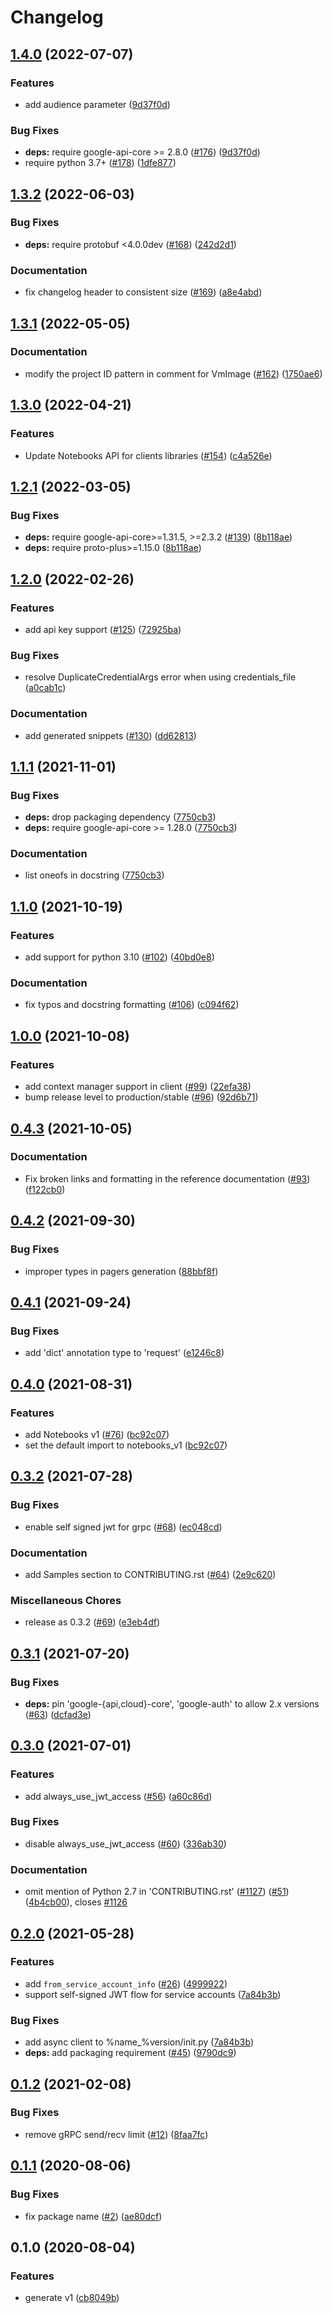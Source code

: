 # Changelog

## [1.4.0](https://github.com/googleapis/python-notebooks/compare/v1.3.2...v1.4.0) (2022-07-07)


### Features

* add audience parameter ([9d37f0d](https://github.com/googleapis/python-notebooks/commit/9d37f0d7563d606d3e7be98e38eb4c98b1e87875))


### Bug Fixes

* **deps:** require google-api-core >= 2.8.0 ([#176](https://github.com/googleapis/python-notebooks/issues/176)) ([9d37f0d](https://github.com/googleapis/python-notebooks/commit/9d37f0d7563d606d3e7be98e38eb4c98b1e87875))
* require python 3.7+ ([#178](https://github.com/googleapis/python-notebooks/issues/178)) ([1dfe877](https://github.com/googleapis/python-notebooks/commit/1dfe8778fc29cb493120165987e2c234b7546e00))

## [1.3.2](https://github.com/googleapis/python-notebooks/compare/v1.3.1...v1.3.2) (2022-06-03)


### Bug Fixes

* **deps:** require protobuf <4.0.0dev ([#168](https://github.com/googleapis/python-notebooks/issues/168)) ([242d2d1](https://github.com/googleapis/python-notebooks/commit/242d2d162efcbf1c280b0ffc5f510b297de67695))


### Documentation

* fix changelog header to consistent size ([#169](https://github.com/googleapis/python-notebooks/issues/169)) ([a8e4abd](https://github.com/googleapis/python-notebooks/commit/a8e4abda16ad273dd840262d2289c56dc5e9f371))

## [1.3.1](https://github.com/googleapis/python-notebooks/compare/v1.3.0...v1.3.1) (2022-05-05)


### Documentation

* modify the project ID pattern in comment for VmImage ([#162](https://github.com/googleapis/python-notebooks/issues/162)) ([1750ae6](https://github.com/googleapis/python-notebooks/commit/1750ae63d05d58e4bc0801bdc57709151bbac100))

## [1.3.0](https://github.com/googleapis/python-notebooks/compare/v1.2.1...v1.3.0) (2022-04-21)


### Features

* Update Notebooks API for clients libraries ([#154](https://github.com/googleapis/python-notebooks/issues/154)) ([c4a526e](https://github.com/googleapis/python-notebooks/commit/c4a526ed474983b1b18041414a3dc87217ea27aa))

## [1.2.1](https://github.com/googleapis/python-notebooks/compare/v1.2.0...v1.2.1) (2022-03-05)


### Bug Fixes

* **deps:** require google-api-core>=1.31.5, >=2.3.2 ([#139](https://github.com/googleapis/python-notebooks/issues/139)) ([8b118ae](https://github.com/googleapis/python-notebooks/commit/8b118ae3d5da2fc3e8edc7b647b1981f4db3dcfb))
* **deps:** require proto-plus>=1.15.0 ([8b118ae](https://github.com/googleapis/python-notebooks/commit/8b118ae3d5da2fc3e8edc7b647b1981f4db3dcfb))

## [1.2.0](https://github.com/googleapis/python-notebooks/compare/v1.1.1...v1.2.0) (2022-02-26)


### Features

* add api key support ([#125](https://github.com/googleapis/python-notebooks/issues/125)) ([72925ba](https://github.com/googleapis/python-notebooks/commit/72925babe34fb97639336e443b2ee588d6727680))


### Bug Fixes

* resolve DuplicateCredentialArgs error when using credentials_file ([a0cab1c](https://github.com/googleapis/python-notebooks/commit/a0cab1cbd33f80906dc74bf21d3ca3df62052ef1))


### Documentation

* add generated snippets ([#130](https://github.com/googleapis/python-notebooks/issues/130)) ([dd62813](https://github.com/googleapis/python-notebooks/commit/dd628139a7ec75537342c289d571cacbbba58492))

## [1.1.1](https://www.github.com/googleapis/python-notebooks/compare/v1.1.0...v1.1.1) (2021-11-01)


### Bug Fixes

* **deps:** drop packaging dependency ([7750cb3](https://www.github.com/googleapis/python-notebooks/commit/7750cb35928891a955f89ead48c58d5af6b4e2b6))
* **deps:** require google-api-core >= 1.28.0 ([7750cb3](https://www.github.com/googleapis/python-notebooks/commit/7750cb35928891a955f89ead48c58d5af6b4e2b6))


### Documentation

* list oneofs in docstring ([7750cb3](https://www.github.com/googleapis/python-notebooks/commit/7750cb35928891a955f89ead48c58d5af6b4e2b6))

## [1.1.0](https://www.github.com/googleapis/python-notebooks/compare/v1.0.0...v1.1.0) (2021-10-19)


### Features

* add support for python 3.10 ([#102](https://www.github.com/googleapis/python-notebooks/issues/102)) ([40bd0e8](https://www.github.com/googleapis/python-notebooks/commit/40bd0e8ca07a1be91be1246e6f8b142b635365d2))


### Documentation

* fix typos and docstring formatting ([#106](https://www.github.com/googleapis/python-notebooks/issues/106)) ([c094f62](https://www.github.com/googleapis/python-notebooks/commit/c094f62ace6fbf6ffcb205465d262e0a1e68367a))

## [1.0.0](https://www.github.com/googleapis/python-notebooks/compare/v0.4.3...v1.0.0) (2021-10-08)


### Features

* add context manager support in client ([#99](https://www.github.com/googleapis/python-notebooks/issues/99)) ([22efa38](https://www.github.com/googleapis/python-notebooks/commit/22efa38a5e9be1e1137a68329fa947e8a116753c))
* bump release level to production/stable ([#96](https://www.github.com/googleapis/python-notebooks/issues/96)) ([92d6b71](https://www.github.com/googleapis/python-notebooks/commit/92d6b71d5954ca7fab6a4e2a1deaa95c85032e12))

## [0.4.3](https://www.github.com/googleapis/python-notebooks/compare/v0.4.2...v0.4.3) (2021-10-05)


### Documentation

* Fix broken links and formatting in the reference documentation ([#93](https://www.github.com/googleapis/python-notebooks/issues/93)) ([f122cb0](https://www.github.com/googleapis/python-notebooks/commit/f122cb0d638579ebba3b54705f27942660704048))

## [0.4.2](https://www.github.com/googleapis/python-notebooks/compare/v0.4.1...v0.4.2) (2021-09-30)


### Bug Fixes

* improper types in pagers generation ([88bbf8f](https://www.github.com/googleapis/python-notebooks/commit/88bbf8f238ad58fa69bf21fa8ecfa48db32b086b))

## [0.4.1](https://www.github.com/googleapis/python-notebooks/compare/v0.4.0...v0.4.1) (2021-09-24)


### Bug Fixes

* add 'dict' annotation type to 'request' ([e1246c8](https://www.github.com/googleapis/python-notebooks/commit/e1246c878c3716181a03dbabee4c5d73e809087f))

## [0.4.0](https://www.github.com/googleapis/python-notebooks/compare/v0.3.2...v0.4.0) (2021-08-31)


### Features

* add Notebooks v1 ([#76](https://www.github.com/googleapis/python-notebooks/issues/76)) ([bc92c07](https://www.github.com/googleapis/python-notebooks/commit/bc92c075369bc93f0b15bd6afa0cc00b8eb9cc77))
* set the default import to notebooks_v1 ([bc92c07](https://www.github.com/googleapis/python-notebooks/commit/bc92c075369bc93f0b15bd6afa0cc00b8eb9cc77))

## [0.3.2](https://www.github.com/googleapis/python-notebooks/compare/v0.3.1...v0.3.2) (2021-07-28)


### Bug Fixes

* enable self signed jwt for grpc ([#68](https://www.github.com/googleapis/python-notebooks/issues/68)) ([ec048cd](https://www.github.com/googleapis/python-notebooks/commit/ec048cd10d04b76fcbac5a246e3bcb6ef81353c8))


### Documentation

* add Samples section to CONTRIBUTING.rst ([#64](https://www.github.com/googleapis/python-notebooks/issues/64)) ([2e9c620](https://www.github.com/googleapis/python-notebooks/commit/2e9c620c45723fe8de13b437fb9642d14b2d8029))


### Miscellaneous Chores

* release as 0.3.2 ([#69](https://www.github.com/googleapis/python-notebooks/issues/69)) ([e3eb4df](https://www.github.com/googleapis/python-notebooks/commit/e3eb4df74a19b88f4f60fab87b9d85349f025ce0))

## [0.3.1](https://www.github.com/googleapis/python-notebooks/compare/v0.3.0...v0.3.1) (2021-07-20)


### Bug Fixes

* **deps:** pin 'google-{api,cloud}-core', 'google-auth' to allow 2.x versions ([#63](https://www.github.com/googleapis/python-notebooks/issues/63)) ([dcfad3e](https://www.github.com/googleapis/python-notebooks/commit/dcfad3ed534fc8150d0f2ff349da78f22b72b6b3))

## [0.3.0](https://www.github.com/googleapis/python-notebooks/compare/v0.2.0...v0.3.0) (2021-07-01)


### Features

* add always_use_jwt_access ([#56](https://www.github.com/googleapis/python-notebooks/issues/56)) ([a60c86d](https://www.github.com/googleapis/python-notebooks/commit/a60c86d69ebe76897d63ee53b0a7aa44c3a32013))


### Bug Fixes

* disable always_use_jwt_access ([#60](https://www.github.com/googleapis/python-notebooks/issues/60)) ([336ab30](https://www.github.com/googleapis/python-notebooks/commit/336ab303d677415d4c3de172768f8236379c5f90))


### Documentation

* omit mention of Python 2.7 in 'CONTRIBUTING.rst' ([#1127](https://www.github.com/googleapis/python-notebooks/issues/1127)) ([#51](https://www.github.com/googleapis/python-notebooks/issues/51)) ([4b4cb00](https://www.github.com/googleapis/python-notebooks/commit/4b4cb00dc4245ab5090eb29434af30a3b4e736a0)), closes [#1126](https://www.github.com/googleapis/python-notebooks/issues/1126)

## [0.2.0](https://www.github.com/googleapis/python-notebooks/compare/v0.1.2...v0.2.0) (2021-05-28)


### Features

* add `from_service_account_info` ([#26](https://www.github.com/googleapis/python-notebooks/issues/26)) ([4999922](https://www.github.com/googleapis/python-notebooks/commit/4999922dc0f6eaebc8aec58929176ab6b87cfdca))
* support self-signed JWT flow for service accounts ([7a84b3b](https://www.github.com/googleapis/python-notebooks/commit/7a84b3b9b8c206a0dc33ccc09821ffa8ee8c3ddd))


### Bug Fixes

* add async client to %name_%version/init.py ([7a84b3b](https://www.github.com/googleapis/python-notebooks/commit/7a84b3b9b8c206a0dc33ccc09821ffa8ee8c3ddd))
* **deps:** add packaging requirement ([#45](https://www.github.com/googleapis/python-notebooks/issues/45)) ([9790dc9](https://www.github.com/googleapis/python-notebooks/commit/9790dc9da532ec396a8d81e3946da53cf243c066))

## [0.1.2](https://www.github.com/googleapis/python-notebooks/compare/v0.1.1...v0.1.2) (2021-02-08)


### Bug Fixes

* remove gRPC send/recv limit ([#12](https://www.github.com/googleapis/python-notebooks/issues/12)) ([8faa7fc](https://www.github.com/googleapis/python-notebooks/commit/8faa7fc87f62590b5c4119dc63d08347ed8eb901))

## [0.1.1](https://www.github.com/googleapis/python-notebooks/compare/v0.1.0...v0.1.1) (2020-08-06)


### Bug Fixes

* fix package name ([#2](https://www.github.com/googleapis/python-notebooks/issues/2)) ([ae80dcf](https://www.github.com/googleapis/python-notebooks/commit/ae80dcffc544a31096e9f076e9538985c1b3a44f))

## 0.1.0 (2020-08-04)


### Features

* generate v1 ([cb8049b](https://www.github.com/googleapis/python-notebooks/commit/cb8049bc35322565c6fd3f04955b756ba9a3415a))
